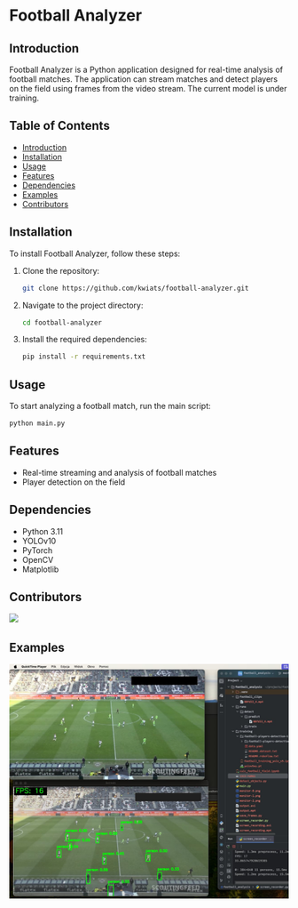 # Football Analyzer

## Introduction
Football Analyzer is a Python application designed for real-time analysis of football matches. The application can stream matches and detect players on the field using frames from the video stream. The current model is under training.

## Table of Contents
- [Introduction](#introduction)
- [Installation](#installation)
- [Usage](#usage)
- [Features](#features)
- [Dependencies](#dependencies)
- [Examples](#examples)
- [Contributors](#contributors)

## Installation
To install Football Analyzer, follow these steps:

1. Clone the repository:
    ```bash
    git clone https://github.com/kwiats/football-analyzer.git
    ```
2. Navigate to the project directory:
    ```bash
    cd football-analyzer
    ```
3. Install the required dependencies:
    ```bash
    pip install -r requirements.txt
    ```

## Usage
To start analyzing a football match, run the main script:
```bash
python main.py
```

## Features
- Real-time streaming and analysis of football matches
- Player detection on the field

## Dependencies
- Python 3.11
- YOLOv10
- PyTorch
- OpenCV
- Matplotlib

## Contributors

<a href="https://github.com/kwiats/football-analyzer/graphs/contributors">
  <img src="https://contrib.rocks/image?repo=kwiats/football-analyzer" />
</a>

## Examples

![img.png](media/img.png)